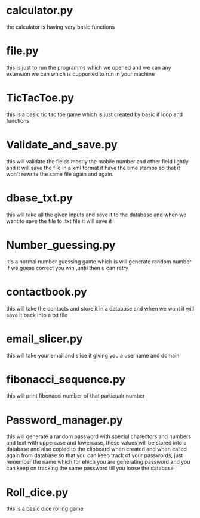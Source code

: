 # calculator.py
the calculator is having very basic functions 
# file.py
this is just to run the programms which we opened and we can any extension we can which is cupported to run in your machine
# TicTacToe.py
this is a basic tic tac toe game which is just created by basic if loop and functions 
# Validate_and_save.py
this will validate the fields mostly the mobile number and other field lightly and it will save the file in a xml format 
it have the time stamps so that it won't rewrite the same file again and again.
# dbase_txt.py
this will take all the given inputs and save it to the database and when we want to save the file to .txt file it will save it
# Number_guessing.py
it's a normal number guessing game which is will generate random number if we guess correct you win ,until then u can retry
# contactbook.py
this will take the contacts and store it in a database and when we want it will save it back into a txt file
# email_slicer.py
this will take your email and slice it giving you a username and domain
# fibonacci_sequence.py
this will print fibonacci number of that particualr number 
# Password_manager.py
this will generate a random password with special charectors and numbers and text with uppercase and lowercase, these values will be stored into a database and also copied to the clipboard when created and when called again from database so that you can keep track of your passwords, just remember the name which for ehich you are generating password and you can keep on tracking the same password till you loose the database
# Roll_dice.py
this is a basic dice rolling game
